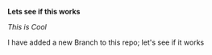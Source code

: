 **Lets see if this works**

*This is Cool*

I have added a new Branch to this repo; let's see if it works
